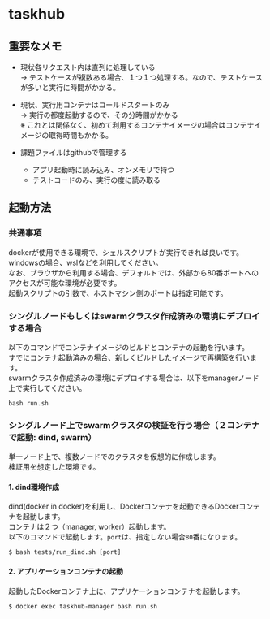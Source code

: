 # taskhub

## 重要なメモ

- 現状各リクエスト内は直列に処理している  
  → テストケースが複数ある場合、１つ１つ処理する。なので、テストケースが多いと実行に時間がかかる。

- 現状、実行用コンテナはコールドスタートのみ  
  → 実行の都度起動するので、その分時間がかかる  
  ※ これとは関係なく、初めて利用するコンテナイメージの場合はコンテナイメージの取得時間もかかる。

- 課題ファイルはgithubで管理する  
  - アプリ起動時に読み込み、オンメモリで持つ
  - テストコードのみ、実行の度に読み取る

## 起動方法

### 共通事項

dockerが使用できる環境で、シェルスクリプトが実行できれば良いです。  
windowsの場合、wslなどを利用してください。  
なお、ブラウザから利用する場合、デフォルトでは、外部から80番ポートへのアクセスが可能な環境が必要です。  
起動スクリプトの引数で、ホストマシン側のポートは指定可能です。  


### シングルノードもしくはswarmクラスタ作成済みの環境にデプロイする場合

以下のコマンドでコンテナイメージのビルドとコンテナの起動を行います。  
すでにコンテナ起動済みの場合、新しくビルドしたイメージで再構築を行います。  
swarmクラスタ作成済みの環境にデプロイする場合は、以下をmanagerノード上で実行してください。  

```
bash run.sh
```

### シングルノード上でswarmクラスタの検証を行う場合（２コンテナで起動: dind, swarm）

単一ノード上で、複数ノードでのクラスタを仮想的に作成します。  
検証用を想定した環境です。  

#### 1. dind環境作成  

  dind(docker in docker)を利用し、Dockerコンテナを起動できるDockerコンテナを起動します。  
  コンテナは２つ（manager, worker）起動します。  
  以下のコマンドで起動します。`port`は、指定しない場合`80`番になります。  

    $ bash tests/run_dind.sh [port]

#### 2. アプリケーションコンテナの起動  

  起動したDockerコンテナ上に、アプリケーションコンテナを起動します。  

    $ docker exec taskhub-manager bash run.sh
